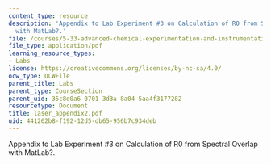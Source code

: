 ```yaml
---
content_type: resource
description: 'Appendix to Lab Experiment #3 on Calculation of R0 from Spectral Overlap
  with MatLab?.'
file: /courses/5-33-advanced-chemical-experimentation-and-instrumentation-fall-2007/441262b8f19212d5db65956b7c934deb_laser_appendix2.pdf
file_type: application/pdf
learning_resource_types:
- Labs
license: https://creativecommons.org/licenses/by-nc-sa/4.0/
ocw_type: OCWFile
parent_title: Labs
parent_type: CourseSection
parent_uid: 35c8d0a6-0701-3d3a-8a04-5aa4f3177282
resourcetype: Document
title: laser_appendix2.pdf
uid: 441262b8-f192-12d5-db65-956b7c934deb
---
```

Appendix to Lab Experiment #3 on Calculation of R0 from Spectral Overlap with MatLab?.